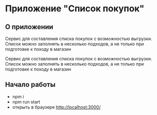 # Приложение "Список покупок" #

## О приложении ##
Сервис для составления списка покупок с возможностью выгрузки. Список можно заполнять в несколько подходов, а не только при подготовке к походу в магазин

Сервис для составления списка покупок с возможностью выгрузки. Список можно заполнять в несколько подходов, а не только при подготовке к походу в магазин

## Начало работы ##

- npm i
- npm run start
- открыть в браузере <http://localhost:3000/>
